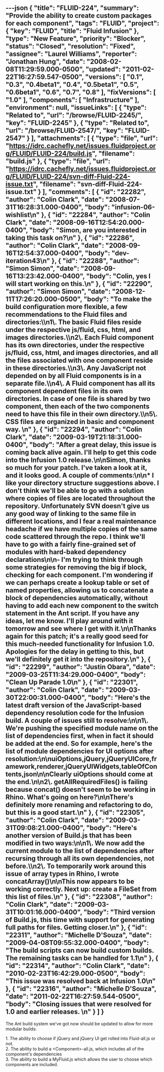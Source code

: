 ---json
{
  "title": "FLUID-224",
  "summary": "Provide the ability to create custom packages for each component",
  "tags": "FLUID",
  "project": {
    "key": "FLUID",
    "title": "Fluid Infusion"
  },
  "type": "New Feature",
  "priority": "Blocker",
  "status": "Closed",
  "resolution": "Fixed",
  "assignee": "Laurel Williams",
  "reporter": "Jonathan Hung",
  "date": "2008-02-08T11:29:59.000-0500",
  "updated": "2011-02-22T16:27:59.547-0500",
  "versions": [
    "0.1",
    "0.3",
    "0.4beta1",
    "0.4",
    "0.5beta1",
    "0.5",
    "0.6beta1",
    "0.6",
    "0.7",
    "0.8"
  ],
  "fixVersions": [
    "1.0"
  ],
  "components": [
    "Infrastructure"
  ],
  "environment": null,
  "issueLinks": [
    {
      "type": "Related to",
      "url": "/browse/FLUID-2245/",
      "key": "FLUID-2245"
    },
    {
      "type": "Related to",
      "url": "/browse/FLUID-2547/",
      "key": "FLUID-2547"
    }
  ],
  "attachments": [
    {
      "type": "file",
      "url": "https://idrc.cachefly.net/issues.fluidproject.org/FLUID/FLUID-224/build.js",
      "filename": "build.js"
    },
    {
      "type": "file",
      "url": "https://idrc.cachefly.net/issues.fluidproject.org/FLUID/FLUID-224/svn-diff-Fluid-224-issue.txt",
      "filename": "svn-diff-Fluid-224-issue.txt"
    }
  ],
  "comments": [
    {
      "id": "22282",
      "author": "Colin Clark",
      "date": "2008-07-31T16:28:31.000-0400",
      "body": "infusion-06-wishlist\n"
    },
    {
      "id": "22284",
      "author": "Colin Clark",
      "date": "2008-09-16T12:54:20.000-0400",
      "body": "Simon, are you interested in taking this task on?\n"
    },
    {
      "id": "22286",
      "author": "Colin Clark",
      "date": "2008-09-16T12:54:37.000-0400",
      "body": "dev-iteration43\n"
    },
    {
      "id": "22288",
      "author": "Simon Simon",
      "date": "2008-09-16T13:23:42.000-0400",
      "body": "Colin, yes I will start working on this.\n"
    },
    {
      "id": "22290",
      "author": "Simon Simon",
      "date": "2008-12-11T17:26:20.000-0500",
      "body": "To make the build configuration more flexible, a few recommendations to the Fluid files and directories:\\\n1\\. The basic Fluid files reside under the respective js/fluid, css, html, and images directories.\\\n2\\. Each Fluid component has its own directories, under the respective js/fluid, css, html, and images directories, and all the files associated with one component reside in these directories.\\\n3\\. Any JavaScript not depended on by all Fluid components is in a separate file.\\\n4\\. A Fluid component has all its component dependent files in its own directories. In case of one file is shared by two component, then each of the two components need to have this file in their own directory.\\\n5\\. CSS files are organized in basic and component way.&#x20;\n"
    },
    {
      "id": "22294",
      "author": "Colin Clark",
      "date": "2009-03-19T21:18:31.000-0400",
      "body": "After a great delay, this issue is coming back alive again. I'll help to get this code into the Infusion 1.0 release.\n\nSimon, thanks so much for your patch. I've taken a look at it, and it looks good. A couple of comments:\n\n* I like your directory structure suggestions above. I don't think we'll be able to go with a solution where copies of files are located throughout the repository. Unfortunately SVN doesn't give us any good way of linking to the same file in different locations, and I fear a real maintenance headache if we have multiple copies of the same code scattered through the repo. I think we'll have to go with a fairly fine-grained set of modules with hard-baked dependency declarations\n\n- I'm trying to think through some strategies for removing the big if block, checking for each component. I'm wondering if we can perhaps create a lookup table or set of named properties, allowing us to concatenate a block of dependencies automatically, without having to add each new component to the switch statement in the Ant script. If you have any ideas, let me know. I'll play around with it tomorrow and see where I get with it.\n\nThanks again for this patch; it's a really good seed for this much-needed functionality for Infusion 1.0. Apologies for the delay in getting to this, but we'll definitely get it into the repository.\n"
    },
    {
      "id": "22299",
      "author": "Justin Obara",
      "date": "2009-03-25T11:34:29.000-0400",
      "body": "Clean Up Parade 1.0\n"
    },
    {
      "id": "22301",
      "author": "Colin Clark",
      "date": "2009-03-30T22:00:31.000-0400",
      "body": "Here's the latest draft version of the JavaScript-based dependency resolution code for the Infusion build. A couple of issues still to resolve:\n\n1\\. We're pushing the specified module name on the list of dependencies first, when in fact it should be added at the end. So for example, here's the list of module dependencies for UI options after resolution:\n\nuiOptions,jQuery,jQueryUICore,framework,renderer,jQueryUIWidgets,tableOfContents,json\n\nClearly uiOptions should come at the end.\n\n2\\. getAllRequiredFiles() is failing because concat() doesn't seem to be working in Rhino. What's going on here?\n\nThere's definitely more renaming and refactoring to do, but this is a good start.\n"
    },
    {
      "id": "22305",
      "author": "Colin Clark",
      "date": "2009-03-31T09:08:21.000-0400",
      "body": "Here's another version of Build.js that has been modified in two ways:\n\n1\\. We now add the current module to the list of dependencies after recursing through all its own dependencies, not before.\\\n2\\. To temporarily work around this issue of array types in Rhino, I wrote concatArray()\n\nThis now appears to be working correctly. Next up: create a FileSet from this list of files.\n"
    },
    {
      "id": "22308",
      "author": "Colin Clark",
      "date": "2009-03-31T10:01:16.000-0400",
      "body": "Third version of Build.js, this time with support for generating full paths for files. Getting closer.\n"
    },
    {
      "id": "22311",
      "author": "Michelle D'Souza",
      "date": "2009-04-08T09:55:32.000-0400",
      "body": "The build scripts can now build custom builds. The remaining tasks can be handled for 1.1\n"
    },
    {
      "id": "22314",
      "author": "Colin Clark",
      "date": "2010-02-23T16:42:29.000-0500",
      "body": "This issue was resolved back at Infusion 1.0\n"
    },
    {
      "id": "22316",
      "author": "Michelle D'Souza",
      "date": "2011-02-22T16:27:59.544-0500",
      "body": "Closing issues that were resolved for 1.0 and earlier releases.&#x20;\n"
    }
  ]
}
---
The Ant build system we've got now should be updated to allow for more modular builds:

1\. The ability to choose if jQuery and jQuery UI get rolled into Fluid-all.js or not.\
2\. The ability to build a \<Component>-all.js, which includes all of the component's dependencies\
3\. The ability to build a MyFluid.js which allows the user to choose which components are included.

        